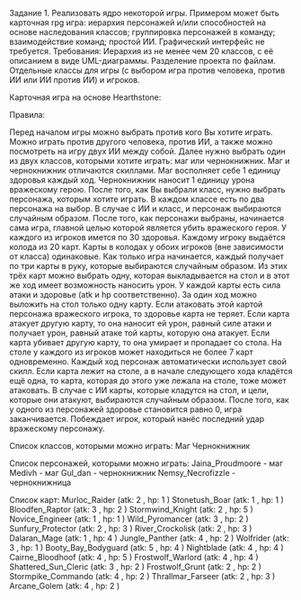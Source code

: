 Задание 1. Реализовать ядро некоторой игры. 
Примером может быть карточная rpg игра: иерархия персонажей и/или способностей на основе наследования классов; группировка персонажей в команду; взаимодействие команд; простой ИИ. Графический интерфейс не требуется.
Требования: Иерархия из не менее чем 20 классов, с её описанием в виде UML-диаграммы. Разделение проекта по файлам. Отдельные классы для игры (с выбором игра против человека, против ИИ или ИИ против ИИ) и игроков. 

Карточная игра на основе Hearthstone:

Правила:

Перед началом игры можно выбрать против кого Вы хотите играть. Можно играть против другого человека, против ИИ, а также можно посмотреть на игру двух ИИ между собой. 
Далее нужно выбрать один из двух классов, которыми хотите играть: маг или чернокнижник. Маг и чернокнижник отличаются скиллами.
Маг восполняет себе 1 единицу здоровья каждый ход. Чернокнижник наносит 1 единицу урона вражескому герою.
После того, как Вы выбрали класс, нужно выбрать персонажа, которым хотите играть. В каждом классе есть по два персонажа на выбор.
В случае с ИИ и класс, и персонаж выбираются случайным образом.
После того, как персонажи выбраны, начинается сама игра, главной целью которой является убить вражеского героя. У каждого из игроков имется по 30 здоровья.
Каждому игроку выдаётся колода из 20 карт. Карты в колодах у обоих игроков (вне зависимости от класса) одинаковые. Как только игра начинается, каждый получает по три карты в руку, которые выбираются случайным образом.
Из этих трёх карт можно выбрать одну, которая выкладывается на стол и в этот же ход имеет возможность наносить урон. У каждой карты есть сила атаки и здоровье (atk и hp соответственно).
За один ход можно выложить на стол только одну карту. Если атаковать этой картой персонажа вражеского игрока, то здоровье карта не теряет. 
Если карта атакует другую карту, то она наносит ей урон, равный силе атаки и получает урон, равный атаке той карты, которую она атакует.
Если карта убивает другую карту, то она умирает и пропадает со стола. На столе у каждого из игроков может находиться не более 7 карт одновременно. 
Каждый ход персонаж автоматически использует свой скилл. Если карта лежит на столе, а в начале следующего хода кладётся ещё одна, то карта, которая до этого уже лежала на столе, тоже может атаковать.
В случае с ИИ карты, которые кладутся на стол, и цели, которые они атакуют, выбираются случайным образом.
После того, как у одного из персонажей здоровье становится равно 0, игра заканчивается. Побеждает игрок, который нанёс последний удар вражескому персонажу.

Список классов, которыми можно играть:
Маг
Чернокнижник

Список персонажей, которыми можно играть:
Jaina_Proudmoore - маг
Medivh - маг
Gul_dan - чернокнижник
Nemsy_Necrofizzle - чернокнижница

Список карт:
Murloc_Raider (atk: 2 , hp: 1 )
Stonetush_Boar (atk: 1 , hp: 1 )
Bloodfen_Raptor (atk: 3 , hp: 2 )
Stormwind_Knight (atk: 2 , hp: 5 )
Novice_Engineer (atk: 1 , hp: 1 )
Wild_Pyromancer (atk: 3 , hp: 2 )
Sunfury_Protector (atk: 2 , hp: 3 )
River_Crockolisk (atk: 2 , hp: 3 )
Dalaran_Mage (atk: 1 , hp: 4 )
Jungle_Panther (atk: 4 , hp: 2 )
Wolfrider (atk: 3 , hp: 1 )
Booty_Bay_Bodyguard (atk: 5 , hp: 4 )
Nightblade (atk: 4 , hp: 4 )
Cairne_Bloodhoof (atk: 4 , hp: 5 )
Frostwolf_Warlord (atk: 4 , hp: 4 )
Shattered_Sun_Cleric (atk: 3 , hp: 2 )
Frostwolf_Grunt (atk: 2 , hp: 2 )
Stormpike_Commando (atk: 4 , hp: 2 )
Thrallmar_Farseer (atk: 2 , hp: 3 )
Arcane_Golem (atk: 4 , hp: 2 )